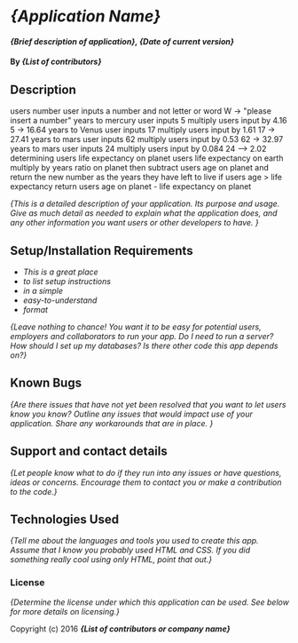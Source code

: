 # _{Application Name}_

#### _{Brief description of application}, {Date of current version}_

#### By _**{List of contributors}**_

## Description
users number
  user inputs a number and not letter or word
  W -> "please insert a number"
years to mercury
  user inputs 5 multiply users input by 4.16
  5 -> 16.64
years to Venus
  user inputs 17 multiply users input by 1.61
  17 -> 27.41
years to mars
  user inputs 62 multiply users input by 0.53
  62 -> 32.97
years to mars
    user inputs 24 multiply users input by 0.084
    24 --> 2.02
determining users life expectancy on planet
  users life expectancy on earth multiply by years ratio on planet then subtract users age on planet and return the new number as the years they have left to live
  if users age > life expectancy return users age on planet - life expectancy on planet


_{This is a detailed description of your application. Its purpose and usage.  Give as much detail as needed to explain what the application does, and any other information you want users or other developers to have. }_

## Setup/Installation Requirements

* _This is a great place_
* _to list setup instructions_
* _in a simple_
* _easy-to-understand_
* _format_

_{Leave nothing to chance! You want it to be easy for potential users, employers and collaborators to run your app. Do I need to run a server? How should I set up my databases? Is there other code this app depends on?}_

## Known Bugs

_{Are there issues that have not yet been resolved that you want to let users know you know?  Outline any issues that would impact use of your application.  Share any workarounds that are in place. }_

## Support and contact details

_{Let people know what to do if they run into any issues or have questions, ideas or concerns.  Encourage them to contact you or make a contribution to the code.}_

## Technologies Used

_{Tell me about the languages and tools you used to create this app. Assume that I know you probably used HTML and CSS. If you did something really cool using only HTML, point that out.}_

### License

*{Determine the license under which this application can be used.  See below for more details on licensing.}*

Copyright (c) 2016 **_{List of contributors or company name}_**
